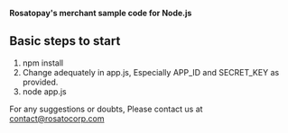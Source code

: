 **Rosatopay's merchant sample code for Node.js**

## Basic steps to start

1. npm install
2. Change adequately in app.js, Especially APP_ID and SECRET_KEY as provided.
3. node app.js

For any suggestions or doubts, Please contact us at contact@rosatocorp.com